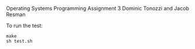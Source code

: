 Operating Systems Programming Assignment 3
Dominic Tonozzi and Jacob Resman

To run the test:
```
make
sh test.sh
```
